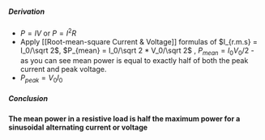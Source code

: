##### Derivation
- $P=IV$ or $P=I^2 R$ 
- Apply [[Root-mean-square Current & Voltage]] formulas of $I_{r.m.s} = I_0/\sqrt 2$, $P_{mean} = I_0/\sqrt 2 * V_0/\sqrt 2$ , $P_{mean} = I_0 V_0 / 2$  - as you can see mean power is equal to exactly half of both the peak current and peak voltage.
- $P_{peak} = V_0 I_0$ 
##### Conclusion
**The mean power in a resistive load is half the maximum power for a sinusoidal** **alternating current or voltage**
